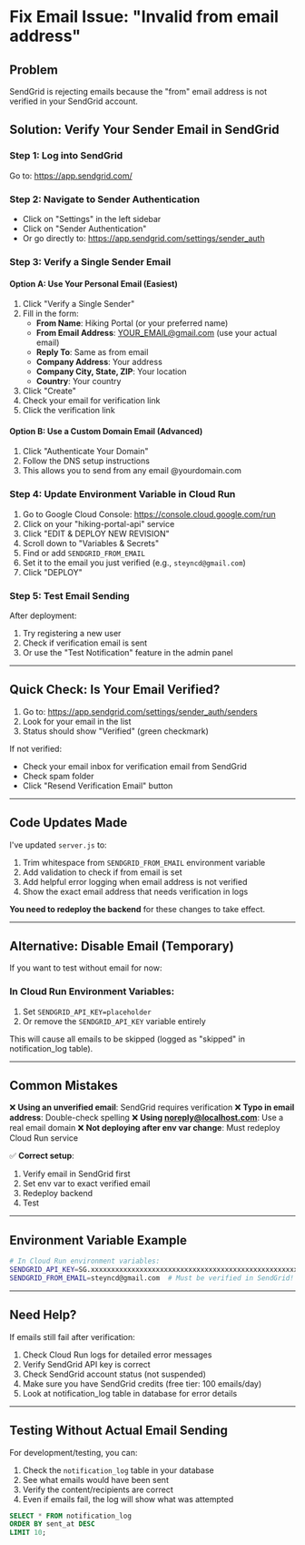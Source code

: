 # Fix Email Issue: "Invalid from email address"

## Problem
SendGrid is rejecting emails because the "from" email address is not verified in your SendGrid account.

## Solution: Verify Your Sender Email in SendGrid

### Step 1: Log into SendGrid
Go to: https://app.sendgrid.com/

### Step 2: Navigate to Sender Authentication
- Click on "Settings" in the left sidebar
- Click on "Sender Authentication"
- Or go directly to: https://app.sendgrid.com/settings/sender_auth

### Step 3: Verify a Single Sender Email

#### Option A: Use Your Personal Email (Easiest)
1. Click "Verify a Single Sender"
2. Fill in the form:
   - **From Name**: Hiking Portal (or your preferred name)
   - **From Email Address**: YOUR_EMAIL@gmail.com (use your actual email)
   - **Reply To**: Same as from email
   - **Company Address**: Your address
   - **Company City, State, ZIP**: Your location
   - **Country**: Your country
3. Click "Create"
4. Check your email for verification link
5. Click the verification link

#### Option B: Use a Custom Domain Email (Advanced)
1. Click "Authenticate Your Domain"
2. Follow the DNS setup instructions
3. This allows you to send from any email @yourdomain.com

### Step 4: Update Environment Variable in Cloud Run

1. Go to Google Cloud Console: https://console.cloud.google.com/run
2. Click on your "hiking-portal-api" service
3. Click "EDIT & DEPLOY NEW REVISION"
4. Scroll down to "Variables & Secrets"
5. Find or add `SENDGRID_FROM_EMAIL`
6. Set it to the email you just verified (e.g., `steyncd@gmail.com`)
7. Click "DEPLOY"

### Step 5: Test Email Sending

After deployment:
1. Try registering a new user
2. Check if verification email is sent
3. Or use the "Test Notification" feature in the admin panel

---

## Quick Check: Is Your Email Verified?

1. Go to: https://app.sendgrid.com/settings/sender_auth/senders
2. Look for your email in the list
3. Status should show "Verified" (green checkmark)

If not verified:
- Check your email inbox for verification email from SendGrid
- Check spam folder
- Click "Resend Verification Email" button

---

## Code Updates Made

I've updated `server.js` to:
1. Trim whitespace from `SENDGRID_FROM_EMAIL` environment variable
2. Add validation to check if from email is set
3. Add helpful error logging when email address is not verified
4. Show the exact email address that needs verification in logs

**You need to redeploy the backend** for these changes to take effect.

---

## Alternative: Disable Email (Temporary)

If you want to test without email for now:

### In Cloud Run Environment Variables:
1. Set `SENDGRID_API_KEY=placeholder`
2. Or remove the `SENDGRID_API_KEY` variable entirely

This will cause all emails to be skipped (logged as "skipped" in notification_log table).

---

## Common Mistakes

❌ **Using an unverified email**: SendGrid requires verification
❌ **Typo in email address**: Double-check spelling
❌ **Using noreply@localhost.com**: Use a real email domain
❌ **Not deploying after env var change**: Must redeploy Cloud Run service

✅ **Correct setup**:
1. Verify email in SendGrid first
2. Set env var to exact verified email
3. Redeploy backend
4. Test

---

## Environment Variable Example

```bash
# In Cloud Run environment variables:
SENDGRID_API_KEY=SG.xxxxxxxxxxxxxxxxxxxxxxxxxxxxxxxxxxxxxxxxxxxxxxxxxxxxxxxxxxxxxxxxxx
SENDGRID_FROM_EMAIL=steyncd@gmail.com  # Must be verified in SendGrid!
```

---

## Need Help?

If emails still fail after verification:
1. Check Cloud Run logs for detailed error messages
2. Verify SendGrid API key is correct
3. Check SendGrid account status (not suspended)
4. Make sure you have SendGrid credits (free tier: 100 emails/day)
5. Look at notification_log table in database for error details

---

## Testing Without Actual Email Sending

For development/testing, you can:
1. Check the `notification_log` table in your database
2. See what emails would have been sent
3. Verify the content/recipients are correct
4. Even if emails fail, the log will show what was attempted

```sql
SELECT * FROM notification_log
ORDER BY sent_at DESC
LIMIT 10;
```
